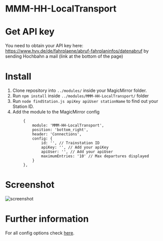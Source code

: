 # MMM-HH-LocalTransport

# Get API key

You need to obtain your API key here: https://www.hvv.de/de/fahrplaene/abruf-fahrplaninfos/datenabruf
by sending Hochbahn a mail (link at the bottom of the page)

# Install

1. Clone repository into `../modules/` inside your MagicMirror folder.
2. Run `npm install` inside `../modules/MMM-HH-LocalTransport/` folder
3. Run `node findStation.js apiKey apiUser stationName` to find out your Station ID.
4. Add the module to the MagicMirror config
```
        {
            module: 'MMM-HH-LocalTransport',
            position: 'bottom_right',
            header: 'Connections',
            config: {
                id: '', // Trainstation ID
                apiKey: '', // Add your apiKey
                apiUser: '', // Add your apiUser
                maximumEntries: '10' // Max departures displayed
            }
        },
```
# Screenshot
![screenshot](https://cloud.githubusercontent.com/assets/6489464/16900320/11ec448a-4c22-11e6-8754-181862a52540.png)


# Further information
For all config options check [here](https://github.com/skuethe/MMM-HH-LocalTransport/blob/master/MMM-HH-LocalTransport.js#L15-L31).
